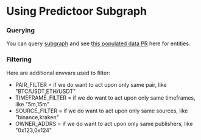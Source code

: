 <!--
Copyright 2023 Ocean Protocol Foundation
SPDX-License-Identifier: Apache-2.0
-->

# Using Predictoor Subgraph

### Querying

You can query [subgraph](http://172.15.0.15:8000/subgraphs/name/oceanprotocol/ocean-subgraph/graphql) and see [this populated data PR](https://github.com/oceanprotocol/ocean-subgraph/pull/678) here for entities.

### Filtering

Here are additional envvars used to filter:

- PAIR_FILTER = if we do want to act upon only same pair, like  "BTC/USDT,ETH/USDT"
- TIMEFRAME_FILTER = if we do want to act upon only same timeframes, like  "5m,15m"
- SOURCE_FILTER = if we do want to act upon only same sources, like  "binance,kraken"
- OWNER_ADDRS = if we do want to act upon only same publishers, like  "0x123,0x124"
